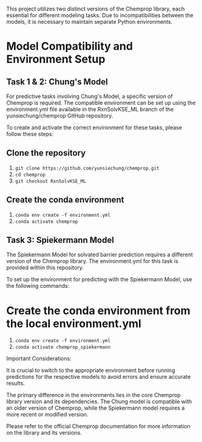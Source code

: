 This project utilizes two distinct versions of the Chemprop library, each essential for different modeling tasks. Due to incompatibilities between the models, it is necessary to maintain separate Python environments.

# Model Compatibility and Environment Setup

## Task 1 & 2: Chung's Model

For predictive tasks involving Chung's Model, a specific version of Chemprop is required. The compatible environment can be set up using the environment.yml file available in the RxnSolvKSE_ML branch of the yunsiechung/chemprop GitHub repository.

To create and activate the correct environment for these tasks, please follow these steps:

## Clone the repository
1. `git clone https://github.com/yunsiechung/chemprop.git`
2. `cd chemprop`
3. `git checkout RxnSolvKSE_ML`

## Create the conda environment

1. `conda env create -f environment.yml`
2. `conda activate chemprop`

## Task 3: Spiekermann Model

The Spiekermann Model for solvated barrier prediction requires a different version of the Chemprop library. The environment.yml for this task is provided within this repository.

To set up the environment for predicting with the Spiekermann Model, use the following commands:
# Create the conda environment from the local environment.yml
1. `conda env create -f environment.yml`
2. `conda activate chemprop_spiekermann`

Important Considerations:

It is crucial to switch to the appropriate environment before running predictions for the respective models to avoid errors and ensure accurate results.

The primary difference in the environments lies in the core Chemprop library version and its dependencies. The Chung model is compatible with an older version of Chemprop, while the Spiekermann model requires a more recent or modified version.

Please refer to the official Chemprop documentation for more information on the library and its versions.
